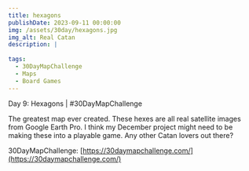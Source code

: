 ```yaml
---
title: hexagons
publishDate: 2023-09-11 00:00:00
img: /assets/30day/hexagons.jpg
img_alt: Real Catan
description: |
  
tags:
  - 30DayMapChallenge
  - Maps
  - Board Games
---
```


Day 9: Hexagons | #30DayMapChallenge

The greatest map ever created.  These hexes are all real satellite images from Google Earth Pro. I think my December project might need to be making these into a playable game.  Any other Catan lovers out there? 

30DayMapChallenge:  [https://30daymapchallenge.com/](https://30daymapchallenge.com/)
